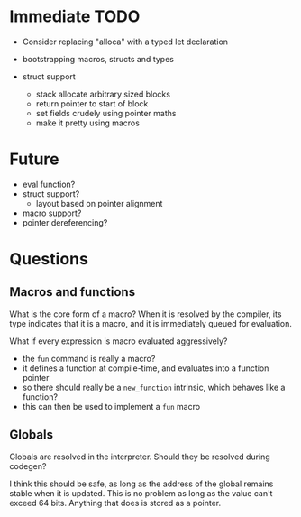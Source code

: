 
# Immediate TODO

- Consider replacing "alloca" with a typed let declaration

- bootstrapping macros, structs and types

- struct support
  - stack allocate arbitrary sized blocks
  - return pointer to start of block
  - set fields crudely using pointer maths
  - make it pretty using macros

# Future

- eval function?
- struct support?
  - layout based on pointer alignment
- macro support?
- pointer dereferencing?

# Questions

## Macros and functions

What is the core form of a macro? When it is resolved by the compiler, its type indicates that it is a macro, and it is immediately queued for evaluation.

What if every expression is macro evaluated aggressively?

- the `fun` command is really a macro?
- it defines a function at compile-time, and evaluates into a function pointer
- so there should really be a `new_function` intrinsic, which behaves like a function?
- this can then be used to implement a `fun` macro

## Globals

Globals are resolved in the interpreter. Should they be resolved during codegen?

I think this should be safe, as long as the address of the global remains stable when it is updated. This is no problem as long as the value can't exceed 64 bits. Anything that does is stored as a pointer.
